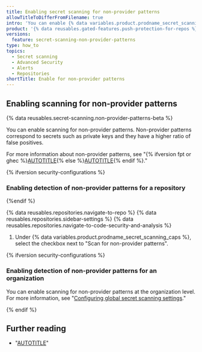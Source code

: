 ```yaml
---
title: Enabling secret scanning for non-provider patterns
allowTitleToDifferFromFilename: true
intro: 'You can enable {% data variables.product.prodname_secret_scanning %} to detect additional potential secrets at the {% ifversion security-configurations %}repository and organization levels{% else %}repository level{% endif %}.'
product: '{% data reusables.gated-features.push-protection-for-repos %}'
versions:
  feature: secret-scanning-non-provider-patterns
type: how_to
topics:
  - Secret scanning
  - Advanced Security
  - Alerts
  - Repositories
shortTitle: Enable for non-provider patterns
---
```


## Enabling scanning for non-provider patterns

{% data reusables.secret-scanning.non-provider-patterns-beta %}

You can enable scanning for non-provider patterns. Non-provider patterns correspond to secrets such as private keys and they have a higher ratio of false positives.

For more information about non-provider patterns, see "{% ifversion fpt or ghec %}[AUTOTITLE](/code-security/secret-scanning/secret-scanning-patterns#about-user--alerts){% else %}[AUTOTITLE](/code-security/secret-scanning/secret-scanning-patterns#about-secret-scanning-alerts){% endif %}."

{% ifversion security-configurations %}

### Enabling detection of non-provider patterns for a repository

{%endif %}

{% data reusables.repositories.navigate-to-repo %}
{% data reusables.repositories.sidebar-settings %}
{% data reusables.repositories.navigate-to-code-security-and-analysis %}
1. Under {% data variables.product.prodname_secret_scanning_caps %}, select the checkbox next to "Scan for non-provider patterns".

{% ifversion security-configurations %}

### Enabling detection of non-provider patterns for an organization

You can enable scanning for non-provider patterns at the organization level. For more information, see "[Configuring global secret scanning settings](/code-security/securing-your-organization/enabling-security-features-in-your-organization/configuring-global-security-settings-for-your-organization#configuring-global-secret-scanning-settings)."

{% endif %}

## Further reading

* "[AUTOTITLE](/code-security/secret-scanning/managing-alerts-from-secret-scanning)"
